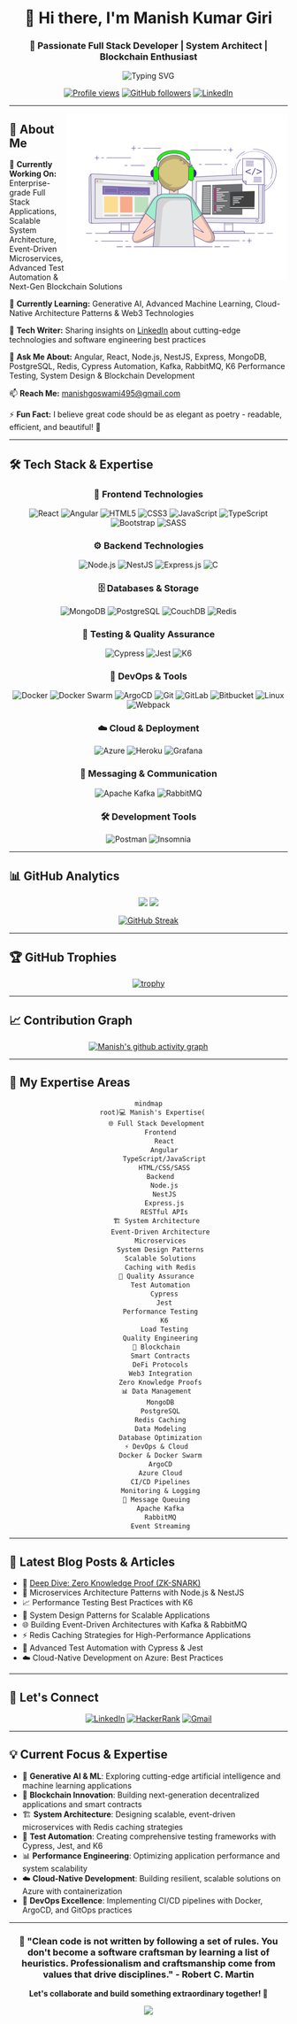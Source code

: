 <div align="center">
  
# 👋 Hi there, I'm Manish Kumar Giri

### 🚀 Passionate Full Stack Developer | System Architect | Blockchain Enthusiast 

<img src="https://readme-typing-svg.herokuapp.com?font=Fira+Code&pause=1000&color=00D9FF&center=true&vCenter=true&width=500&lines=Full+Stack+Developer;System+Design+Expert;Blockchain+Developer;Test+Automation+Expert;Performance+Testing+Specialist" alt="Typing SVG" />

[![Profile views](https://komarev.com/ghpvc/?username=manish0502&label=Profile%20views&color=0e75b6&style=for-the-badge)](https://github.com/manish0502)
[![GitHub followers](https://img.shields.io/github/followers/manish0502?label=Followers&style=for-the-badge&color=blue)](https://github.com/manish0502)
[![LinkedIn](https://img.shields.io/badge/LinkedIn-Connect-blue?style=for-the-badge&logo=linkedin)](https://linkedin.com/in/manish-kumar-giri)

</div>

---

<img align="right" alt="Developer" width="400" src="https://raw.githubusercontent.com/devSouvik/devSouvik/master/gif3.gif">

## 🎯 About Me

🔭 **Currently Working On:** Enterprise-grade Full Stack Applications, Scalable System Architecture, Event-Driven Microservices, Advanced Test Automation & Next-Gen Blockchain Solutions

🌱 **Currently Learning:** Generative AI, Advanced Machine Learning, Cloud-Native Architecture Patterns & Web3 Technologies

📝 **Tech Writer:** Sharing insights on [LinkedIn](https://www.linkedin.com/pulse/deep-dive-zero-knowledge-proof-zk-snark-manish-kumar-giri-/) about cutting-edge technologies and software engineering best practices

💬 **Ask Me About:** Angular, React, Node.js, NestJS, Express, MongoDB, PostgreSQL, Redis, Cypress Automation, Kafka, RabbitMQ, K6 Performance Testing, System Design & Blockchain Development

📫 **Reach Me:** [manishgoswami495@gmail.com](mailto:manishgoswami495@gmail.com)

⚡ **Fun Fact:** I believe great code should be as elegant as poetry - readable, efficient, and beautiful! 🎨

---

## 🛠️ Tech Stack & Expertise

<div align="center">

### 🎨 Frontend Technologies
![React](https://img.shields.io/badge/React-20232A?style=for-the-badge&logo=react&logoColor=61DAFB)
![Angular](https://img.shields.io/badge/Angular-DD0031?style=for-the-badge&logo=angular&logoColor=white)
![HTML5](https://img.shields.io/badge/HTML5-E34F26?style=for-the-badge&logo=html5&logoColor=white)
![CSS3](https://img.shields.io/badge/CSS3-1572B6?style=for-the-badge&logo=css3&logoColor=white)
![JavaScript](https://img.shields.io/badge/JavaScript-F7DF1E?style=for-the-badge&logo=javascript&logoColor=black)
![TypeScript](https://img.shields.io/badge/TypeScript-007ACC?style=for-the-badge&logo=typescript&logoColor=white)
![Bootstrap](https://img.shields.io/badge/Bootstrap-563D7C?style=for-the-badge&logo=bootstrap&logoColor=white)
![SASS](https://img.shields.io/badge/SASS-hotpink.svg?style=for-the-badge&logo=SASS&logoColor=white)

### ⚙️ Backend Technologies
![Node.js](https://img.shields.io/badge/Node.js-43853D?style=for-the-badge&logo=node.js&logoColor=white)
![NestJS](https://img.shields.io/badge/nestjs-%23E0234E.svg?style=for-the-badge&logo=nestjs&logoColor=white)
![Express.js](https://img.shields.io/badge/Express.js-404D59?style=for-the-badge&logo=express&logoColor=white)
![C](https://img.shields.io/badge/C-00599C?style=for-the-badge&logo=c&logoColor=white)

### 🗄️ Databases & Storage
![MongoDB](https://img.shields.io/badge/MongoDB-4EA94B?style=for-the-badge&logo=mongodb&logoColor=white)
![PostgreSQL](https://img.shields.io/badge/PostgreSQL-316192?style=for-the-badge&logo=postgresql&logoColor=white)
![CouchDB](https://img.shields.io/badge/CouchDB-E42528?style=for-the-badge&logo=apache-couchdb&logoColor=white)
![Redis](https://img.shields.io/badge/redis-%23DD0031.svg?style=for-the-badge&logo=redis&logoColor=white)

### 🧪 Testing & Quality Assurance
![Cypress](https://img.shields.io/badge/Cypress-17202C?style=for-the-badge&logo=cypress&logoColor=white)
![Jest](https://img.shields.io/badge/Jest-323330?style=for-the-badge&logo=Jest&logoColor=white)
![K6](https://img.shields.io/badge/K6-7D64FF?style=for-the-badge&logo=k6&logoColor=white)

### 🔧 DevOps & Tools
![Docker](https://img.shields.io/badge/Docker-2496ED?style=for-the-badge&logo=docker&logoColor=white)
![Docker Swarm](https://img.shields.io/badge/Docker%20Swarm-2496ED?style=for-the-badge&logo=docker&logoColor=white)
![ArgoCD](https://img.shields.io/badge/Argo%20CD-1e0b3e?style=for-the-badge&logo=argo&logoColor=#00D4AA)
![Git](https://img.shields.io/badge/GIT-E44C30?style=for-the-badge&logo=git&logoColor=white)
![GitLab](https://img.shields.io/badge/gitlab-%23181717.svg?style=for-the-badge&logo=gitlab&logoColor=white)
![Bitbucket](https://img.shields.io/badge/bitbucket-%230047B3.svg?style=for-the-badge&logo=bitbucket&logoColor=white)
![Linux](https://img.shields.io/badge/Linux-FCC624?style=for-the-badge&logo=linux&logoColor=black)
![Webpack](https://img.shields.io/badge/webpack-%238DD6F9.svg?style=for-the-badge&logo=webpack&logoColor=black)

### ☁️ Cloud & Deployment
![Azure](https://img.shields.io/badge/azure-%230072C6.svg?style=for-the-badge&logo=microsoftazure&logoColor=white)
![Heroku](https://img.shields.io/badge/Heroku-430098?style=for-the-badge&logo=heroku&logoColor=white)
![Grafana](https://img.shields.io/badge/grafana-%23F46800.svg?style=for-the-badge&logo=grafana&logoColor=white)

### 🔗 Messaging & Communication
![Apache Kafka](https://img.shields.io/badge/Apache%20Kafka-000?style=for-the-badge&logo=apachekafka)
![RabbitMQ](https://img.shields.io/badge/Rabbitmq-FF6600?style=for-the-badge&logo=rabbitmq&logoColor=white)

### 🛠️ Development Tools
![Postman](https://img.shields.io/badge/Postman-FF6C37?style=for-the-badge&logo=postman&logoColor=white)
![Insomnia](https://img.shields.io/badge/Insomnia-black?style=for-the-badge&logo=insomnia&logoColor=5849BE)

</div>

---

## 📊 GitHub Analytics

<div align="center">
  
<img height="180em" src="https://github-readme-stats.vercel.app/api?username=manish0502&show_icons=true&theme=radical&include_all_commits=true&count_private=true"/>
<img height="180em" src="https://github-readme-stats.vercel.app/api/top-langs/?username=manish0502&layout=compact&theme=radical"/>

</div>

<div align="center">
  
[![GitHub Streak](https://github-readme-streak-stats.herokuapp.com/?user=manish0502&theme=radical)](https://github.com/manish0502)

</div>

---

## 🏆 GitHub Trophies

<div align="center">
  
[![trophy](https://github-profile-trophy.vercel.app/?username=manish0502&theme=radical&no-frame=true&no-bg=false&margin-w=4)](https://github.com/manish0502)

</div>

---

## 📈 Contribution Graph

<div align="center">
  
[![Manish's github activity graph](https://github-readme-activity-graph.vercel.app/graph?username=manish0502&theme=react-dark)](https://github.com/manish0502)

</div>

---

## 🎯 My Expertise Areas

<div align="center">

```mermaid
mindmap
  root)💻 Manish's Expertise(
    🌐 Full Stack Development
      Frontend
        React
        Angular
        TypeScript/JavaScript
        HTML/CSS/SASS
      Backend
        Node.js
        NestJS
        Express.js
        RESTful APIs
    🏗️ System Architecture
      Event-Driven Architecture
      Microservices
      System Design Patterns
      Scalable Solutions
      Caching with Redis
    🧪 Quality Assurance
      Test Automation
        Cypress
        Jest
      Performance Testing
        K6
        Load Testing
      Quality Engineering
    🔗 Blockchain
      Smart Contracts
      DeFi Protocols
      Web3 Integration
      Zero Knowledge Proofs
    📊 Data Management
      MongoDB
      PostgreSQL
      Redis Caching
      Data Modeling
      Database Optimization
    ⚡ DevOps & Cloud
      Docker & Docker Swarm
      ArgoCD
      Azure Cloud
      CI/CD Pipelines
      Monitoring & Logging
    📡 Message Queuing
      Apache Kafka
      RabbitMQ
      Event Streaming
```

</div>

---

## 📝 Latest Blog Posts & Articles

- 🔗 [Deep Dive: Zero Knowledge Proof (ZK-SNARK)](https://www.linkedin.com/pulse/deep-dive-zero-knowledge-proof-zk-snark-manish-kumar-giri-/)
- 🚀 Microservices Architecture Patterns with Node.js & NestJS
- 📈 Performance Testing Best Practices with K6
- 🔧 System Design Patterns for Scalable Applications
- 🌐 Building Event-Driven Architectures with Kafka & RabbitMQ
- ⚡ Redis Caching Strategies for High-Performance Applications
- 🧪 Advanced Test Automation with Cypress & Jest
- ☁️ Cloud-Native Development on Azure: Best Practices

---

## 🤝 Let's Connect

<div align="center">

[![LinkedIn](https://img.shields.io/badge/LinkedIn-0077B5?style=for-the-badge&logo=linkedin&logoColor=white)](https://linkedin.com/in/manish-kumar-giri)
[![HackerRank](https://img.shields.io/badge/-Hackerrank-2EC866?style=for-the-badge&logo=HackerRank&logoColor=white)](https://www.hackerrank.com/manishgoswami495)
[![Gmail](https://img.shields.io/badge/Gmail-D14836?style=for-the-badge&logo=gmail&logoColor=white)](mailto:manishgoswami495@gmail.com)

</div>

---

## 💡 Current Focus & Expertise

- 🤖 **Generative AI & ML**: Exploring cutting-edge artificial intelligence and machine learning applications
- 🔐 **Blockchain Innovation**: Building next-generation decentralized applications and smart contracts
- 🏗️ **System Architecture**: Designing scalable, event-driven microservices with Redis caching strategies
- 🧪 **Test Automation**: Creating comprehensive testing frameworks with Cypress, Jest, and K6
- 📊 **Performance Engineering**: Optimizing application performance and system scalability
- ☁️ **Cloud-Native Development**: Building resilient, scalable solutions on Azure with containerization
- 🔄 **DevOps Excellence**: Implementing CI/CD pipelines with Docker, ArgoCD, and GitOps practices

---

<div align="center">

### 💫 "Clean code is not written by following a set of rules. You don't become a software craftsman by learning a list of heuristics. Professionalism and craftsmanship come from values that drive disciplines." - Robert C. Martin

**Let's collaborate and build something extraordinary together! 🚀**

[![](https://visitcount.itsvg.in/api?id=manish0502&icon=0&color=0)](https://visitcount.itsvg.in)

</div>
